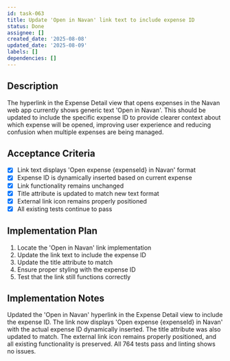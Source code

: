 ```yaml
---
id: task-063
title: Update 'Open in Navan' link text to include expense ID
status: Done
assignee: []
created_date: '2025-08-08'
updated_date: '2025-08-09'
labels: []
dependencies: []
---
```


## Description

The hyperlink in the Expense Detail view that opens expenses in the Navan web app currently shows generic text 'Open in Navan'. This should be updated to include the specific expense ID to provide clearer context about which expense will be opened, improving user experience and reducing confusion when multiple expenses are being managed.

## Acceptance Criteria

- [x] Link text displays 'Open expense {expenseId} in Navan' format
- [x] Expense ID is dynamically inserted based on current expense
- [x] Link functionality remains unchanged
- [x] Title attribute is updated to match new text format
- [x] External link icon remains properly positioned
- [x] All existing tests continue to pass

## Implementation Plan

1. Locate the 'Open in Navan' link implementation
2. Update the link text to include the expense ID
3. Update the title attribute to match
4. Ensure proper styling with the expense ID
5. Test that the link still functions correctly

## Implementation Notes

Updated the 'Open in Navan' hyperlink in the Expense Detail view to include the expense ID. The link now displays 'Open expense {expenseId} in Navan' with the actual expense ID dynamically inserted. The title attribute was also updated to match. The external link icon remains properly positioned, and all existing functionality is preserved. All 764 tests pass and linting shows no issues.

